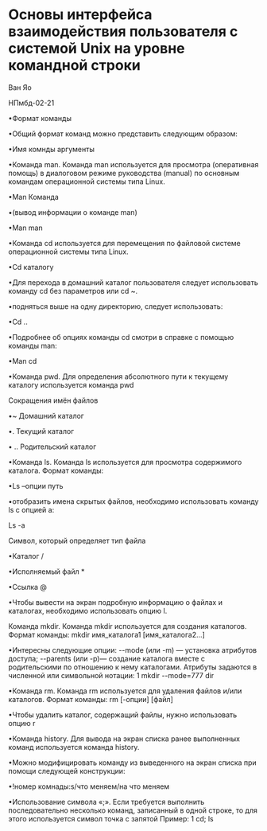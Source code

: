 # Основы интерфейса взаимодействия пользователя с системой Unix на уровне командной строки

Ван Яо

НПмбд-02-21

•Формат команды

•Общий формат команд можно представить следующим образом: 

•Имя комнды   аргументы

•Команда man. Команда man используется для просмотра (оперативная помощь) в диалоговом режиме руководства (manual) по основным командам операционной системы типа Linux. 

•Man Команда 

•(вывод информации о команде man)

•Man man

•Команда cd используется для перемещения по файловой системе операционной системы типа Linux.

•Cd каталогу

•Для перехода в домашний каталог пользователя следует использовать команду cd без параметров или cd ~.

•подняться выше на одну директорию, следует использовать:

•Cd ..

•Подробнее об опциях команды cd смотри в справке с помощью команды man:

•Man cd

•Команда pwd. Для определения абсолютного пути к текущему каталогу используется команда pwd

Сокращения имён файлов

•~ Домашний каталог 

•. Текущий каталог

• .. Родительский каталог

•Команда ls. Команда ls используется для просмотра содержимого каталога. Формат команды:

•Ls –опции путь

•отобразить имена скрытых файлов, необходимо использовать команду ls с опцией a:

Ls -a

Символ, который определяет тип файла

•Каталог / 

•Исполняемый файл * 

•Ссылка @

•Чтобы вывести на экран подробную информацию о файлах и каталогах, необходимо использовать опцию l.

Команда mkdir. Команда mkdir используется для создания каталогов. Формат команды: mkdir имя_каталога1 [имя_каталога2...]

•Интересны следующие опции: --mode (или -m) — установка атрибутов доступа; --parents (или -p)— создание каталога вместе с родительскими по отношению к нему каталогами. Атрибуты задаются в численной или символьной нотации: 1 mkdir --mode=777 dir

•Команда rm. Команда rm используется для удаления файлов и/или каталогов. Формат команды: rm [-опции] [файл]

•Чтобы удалить каталог, содержащий файлы, нужно использовать опцию r

•Команда history. Для вывода на экран списка ранее выполненных команд используется команда history. 

•Можно модифицировать команду из выведенного на экран списка при помощи следующей конструкции:

•!номер комнады:s/что меняем/на что меняем

•Использование символа «;». Если требуется выполнить последовательно несколько команд, записанный в одной строке, то для этого используется символ точка с запятой Пример: 1 cd; ls

